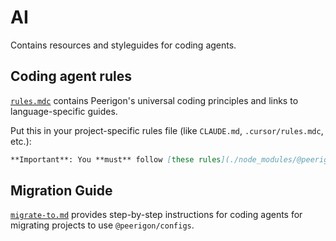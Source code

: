 # AI

Contains resources and styleguides for coding agents.

## Coding agent rules

[`rules.mdc`](./rules.mdc) contains Peerigon's universal coding principles and links to language-specific guides.

Put this in your project-specific rules file (like `CLAUDE.md`, `.cursor/rules.mdc`, etc.):

```md
**Important**: You **must** follow [these rules](./node_modules/@peerigon/configs/ai/rules.mdc) and its language-specific rules referenced in that file.
```

## Migration Guide

[`migrate-to.md`](./migrate-to.md) provides step-by-step instructions for coding agents for migrating projects to use `@peerigon/configs`.

